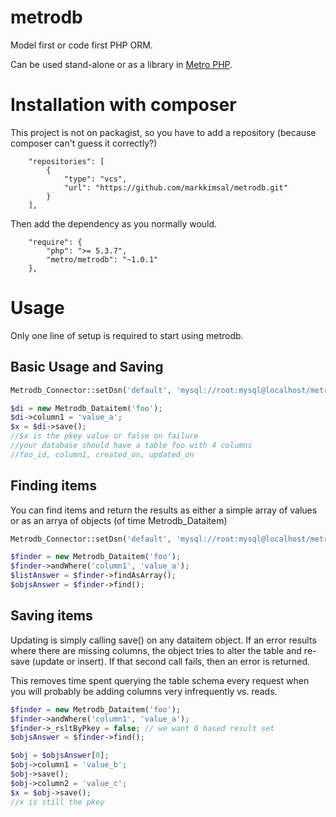 metrodb
=======
Model first or code first PHP ORM.

Can be used stand-alone or as a library in [Metro PHP](https://github.com/metrophp).

Installation with composer
=====
This project is not on packagist, so you have to add a repository (because composer can't guess it correctly?)

```
    "repositories": [ 
        { 
            "type": "vcs",
            "url": "https://github.com/markkimsal/metrodb.git"
        } 
    ],
```
Then add the dependency as you normally would.

```
    "require": {
        "php": ">= 5.3.7",
        "metro/metrodb": "~1.0.1"
    },
```



Usage
=====
Only one line of setup is required to start using metrodb.


Basic Usage and Saving
----
```php
Metrodb_Connector::setDsn('default', 'mysql://root:mysql@localhost/metrodb_test');

$di = new Metrodb_Dataitem('foo');
$di->column1 = 'value_a';
$x = $di->save();
//$x is the pkey value or false on failure
//your database should have a table foo with 4 columns
//foo_id, column1, created_on, updated_on
```

Finding items
----
You can find items and return the results as either a simple array of values or as an arrya of objects (of time Metrodb_Dataitem)

```php
Metrodb_Connector::setDsn('default', 'mysql://root:mysql@localhost/metrodb_test');

$finder = new Metrodb_Dataitem('foo');
$finder->andWhere('column1', 'value_a');
$listAnswer = $finder->findAsArray();
$objsAnswer = $finder->find();
```

Saving items
----
Updating is simply calling save() on any dataitem object.  If an error results where there are missing columns, the object tries to alter the table and re-save (update or insert).  If that second call fails, then an error is returned.

This removes time spent querying the table schema every request when you will probably be adding columns very infrequently vs. reads.

```php
$finder = new Metrodb_Dataitem('foo');
$finder->andWhere('column1', 'value_a');
$finder->_rsltByPkey = false; // we want 0 based result set
$objsAnswer = $finder->find();

$obj = $objsAnswer[0];
$obj->column1 = 'value_b';
$obj->save();
$obj->column2 = 'value_c';
$x = $obj->save();
//x is still the pkey
```
